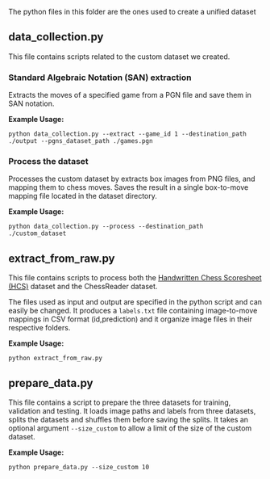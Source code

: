 The python files in this folder are the ones used to create a unified dataset

## data_collection.py

This file contains scripts related to the custom dataset we created.

### Standard Algebraic Notation (SAN) extraction
Extracts the moves of a specified game from a PGN file and save them in SAN notation.

**Example Usage:**
```
python data_collection.py --extract --game_id 1 --destination_path ./output --pgns_dataset_path ./games.pgn
```

### Process the dataset

Processes the custom dataset by extracts box images from PNG files, and mapping them to chess moves.
Saves the result in a single box-to-move mapping file located in the dataset directory.

**Example Usage:**
```
python data_collection.py --process --destination_path ./custom_dataset
```


## extract_from_raw.py

This file contains scripts to process both the [Handwritten Chess Scoresheet (HCS)](https://tc11.cvc.uab.es/datasets/HCS_1/) dataset and the ChessReader dataset.

The files used as input and output are specified in the python script and can easily be changed. It produces a `labels.txt` file containing image-to-move mappings in CSV format (id,prediction) and it organize image files in their respective folders.

**Example Usage:**
```
python extract_from_raw.py
```


## prepare_data.py

This file contains a script to prepare the three datasets for training, validation and testing.
It loads image paths and labels from three datasets, splits the datasets and shuffles them before saving the splits.
It takes an optional argument `--size_custom` to allow a limit of the size of the custom dataset.

**Example Usage:**
```
python prepare_data.py --size_custom 10
```
